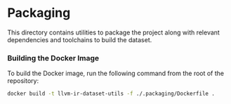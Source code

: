 # Packaging

This directory contains utilities to package the project along with relevant
dependencies and toolchains to build the dataset.

### Building the Docker Image

To build the Docker image, run the following command from the root of the
repository:

```bash
docker build -t llvm-ir-dataset-utils -f ./.packaging/Dockerfile .
```
